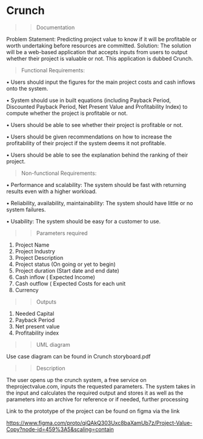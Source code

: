 # Crunch 
>>Documentation

Problem Statement: Predicting project value to know if
it will be profitable or worth undertaking before
resources are committed.
Solution: The solution will be a web-based application
that accepts inputs from users to output whether their
project is valuable or not. This application is dubbed
Crunch.

>Functional Requirements:

• Users should input the figures for the main
project costs and cash inflows onto the system.

• System should use in built equations (including
Payback Period, Discounted Payback Period,
Net Present Value and Profitability Index) to
compute whether the project is profitable or
not.

• Users should be able to see whether their
project is profitable or not.

• Users should be given recommendations on
how to increase the profitability of their project
if the system deems it not profitable.

• Users should be able to see the explanation
behind the ranking of their project.

>Non-functional Requirements:

• Performance and scalability: The system should
be fast with returning results even with a
higher workload.

• Reliability, availability, maintainability: The
system should have little or no system failures.

• Usability: The system should be easy for a
customer to use.

>> Parameters required
1. Project Name
2. Project Industry
3. Project Description
4. Project status (On going or yet to begin)
5. Project duration (Start date and end date)
6. Cash inflow ( Expected Income)
7. Cash outflow ( Expected Costs for each unit
8. Currency

>> Outputs

1. Needed Capital
2. Payback Period
3. Net present value
4. Profitability index

>> UML diagram 

Use case diagram can be found in Crunch storyboard.pdf

>> Description

The user opens up the crunch system, a free service on theprojectvalue.com, inputs the requested parameters.
The system takes in the input and calculates the required output and stores it as well as the parameters into an archive for reference or if needed, further processing

Link to the prototype of the project can be found on figma via the link

https://www.figma.com/proto/qiQAkQ303Uxc8baXamUb7z/Project-Value-Copy?node-id=459%3A5&scaling=contain

